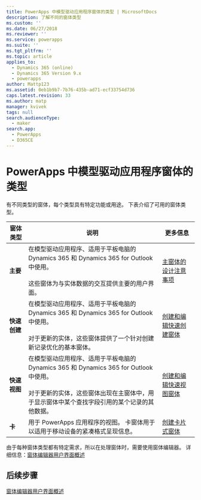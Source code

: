 ```yaml
---
title: PowerApps 中模型驱动应用程序窗体的类型 | MicrosoftDocs
description: 了解不同的窗体类型
ms.custom: ''
ms.date: 06/27/2018
ms.reviewer: ''
ms.service: powerapps
ms.suite: ''
ms.tgt_pltfrm: ''
ms.topic: article
applies_to:
  - Dynamics 365 (online)
  - Dynamics 365 Version 9.x
  - powerapps
author: Mattp123
ms.assetid: 0eb1b9b7-7b76-435b-ad71-ecf33754d736
caps.latest.revision: 33
ms.author: matp
manager: kvivek
tags: null
search.audienceType:
  - maker
search.app:
  - PowerApps
  - D365CE
---
```

# <a name="type-of-model-driven-app-forms-in-powerapps"></a>PowerApps 中模型驱动应用程序窗体的类型

 有不同类型的窗体，每个类型具有特定功能或用途。 下表介绍了可用的窗体类型。  
  
|窗体类型|说明|更多信息|  
|---------------|-----------------|-----------------|  
|**主要**|在模型驱动应用程序、适用于平板电脑的 Dynamics 365 和 Dynamics 365 for Outlook 中使用。<br /><br /> 这些窗体为与实体数据的交互提供主要的用户界面。|[主窗体的设计注意事项](design-considerations-main-forms.md)|    
|**快速创建**|在模型驱动应用程序、适用于平板电脑的 Dynamics 365 和 Dynamics 365 for Outlook 中使用。<br /><br /> 对于更新的实体，这些窗体提供了一个针对创建新记录优化的基本窗体。|[创建和编辑快速创建窗体](create-edit-quick-view-forms.md) |  
|**快速视图**|在模型驱动应用程序、适用于平板电脑的 Dynamics 365 和 Dynamics 365 for Outlook 中使用。<br /><br /> 对于更新的实体，这些窗体出现在主窗体中，用于显示窗体中某个查找字段引用的某个记录的其他数据。|[创建和编辑快速视图窗体](create-edit-quick-view-forms.md)|  
|**卡** | 用于 PowerApps 应用程序的视图。 卡窗体用于以适用于移动设备的紧凑格式呈现信息。 | [创建卡片式窗体](create-card-forms.md) |

由于每种窗体类型都有特定需求，所以在处理窗体时，需要使用窗体编辑器。 详细信息：[窗体编辑器用户界面概述](form-editor-user-interface-legacy.md)


## <a name="next-steps"></a>后续步骤

[窗体编辑器用户界面概述](form-editor-user-interface-legacy.md)

